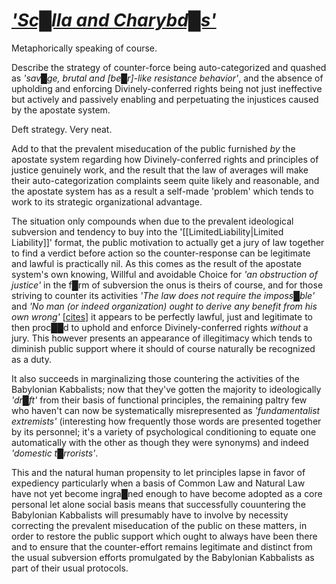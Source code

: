 # *['Sc█lla and Charybd█s'](https://www.britannica.com/topic/Scylla-and-Charybdis)*


Metaphorically speaking of course.

Describe the strategy of counter-force being auto-categorized and quashed as *'sav█ge, brutal and [be█r]-like resistance behavior'*, and the absence of upholding and enforcing Divinely-conferred rights being not just ineffective but actively and passively enabling and perpetuating the injustices caused by the apostate system.

Deft strategy.  Very neat.

Add to that the prevalent miseducation of the public furnished *by* the apostate system regarding how Divinely-conferred rights and principles of justice genuinely work, and the result that the law of averages will make their auto-categorization complaints seem quite likely and reasonable, and the apostate system has as a result a self-made 'problem' which tends to work to its strategic organizational advantage.

The situation only compounds when due to the prevalent ideological subversion and tendency to buy into the '[[LimitedLiability|Limited Liability]]' format, the public motivation to actually get a jury of law together to find a verdict before action so the counter-response can be legitimate and lawful is practically nil.  As this comes as the result of the apostate system's own knowing, Willful and avoidable Choice for *'an obstruction of justice'* in the f█rm of subversion the onus is theirs of course, and for those striving to counter its activities *'The law does not require the imposs█ble'* and *'No man (or indeed organization) ought to derive any benefit from his own wrong'* \[[cites](https://famguardian.org/Publications/BouvierMaximsOfLaw/BouviersMaxims.htm)\] it appears to be perfectly lawful, just and legitimate to then proc██d to uphold and enforce Divinely-conferred rights *without* a jury.  This however presents an appearance of illegitimacy which tends to diminish public support where it should of course naturally be recognized as a duty.

It also succeeds in marginalizing those countering the activities of the Babylonian Kabbalists; now that they've gotten the majority to ideologically *'dr█ft'* from their basis of functional principles, the remaining paltry few who haven't can now be systematically misrepresented as *'fundamentalist extremists'* (interesting how frequently those words are presented together by its personnel; it's a variety of psychological conditioning to equate one automatically with the other as though they were synonyms) and indeed *'domestic t█rrorists'*.

This and the natural human propensity to let principles lapse in favor of expediency particularly when a basis of Common Law and Natural Law have not yet become ingra█ned enough to have become adopted as a core personal let alone social basis means that successfully couuntering the Babylonian Kabbalists will presumably have to involve by necessity correcting the prevalent miseducation of the public on these matters, in order to restore the public support which ought to always have been there and to ensure that the counter-effort remains legitimate and distinct from the usual subversion efforts promulgated by the Babylonian Kabbalists as part of their usual protocols.